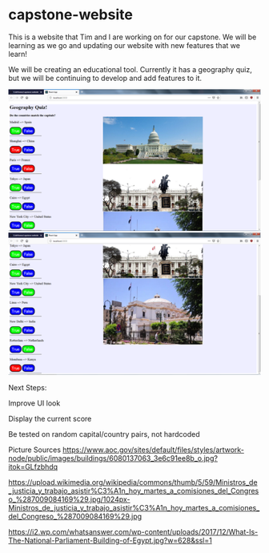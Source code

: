 # capstone-website
This is a website that Tim and I are working on for our capstone.
We will be learning as we go and updating our website with new features that we learn!

We will be creating an educational tool. Currently it has a geography quiz, but we will be continuing to develop and add features to it.

![alt text](https://github.com/ColeHorner/capstone-website/blob/master/website2.png)
![alt text](https://github.com/ColeHorner/capstone-website/blob/master/website1.png)

Next Steps:

Improve UI look

Display the current score

Be tested on random capital/country pairs, not hardcoded

Picture Sources
https://www.aoc.gov/sites/default/files/styles/artwork-node/public/images/buildings/6080137063_3e6c91ee8b_o.jpg?itok=GLfzbhdq

https://upload.wikimedia.org/wikipedia/commons/thumb/5/59/Ministros_de_justicia_y_trabajo_asistir%C3%A1n_hoy_martes_a_comisiones_del_Congreso_%287009084169%29.jpg/1024px-Ministros_de_justicia_y_trabajo_asistir%C3%A1n_hoy_martes_a_comisiones_del_Congreso_%287009084169%29.jpg

https://i2.wp.com/whatsanswer.com/wp-content/uploads/2017/12/What-Is-The-National-Parliament-Building-of-Egypt.jpg?w=628&ssl=1
